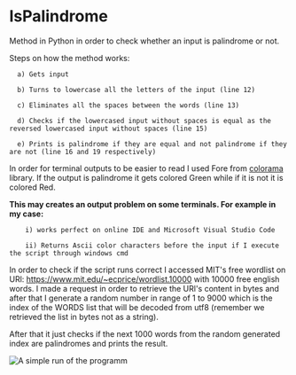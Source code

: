 # IsPalindrome
Method in Python in order to check whether an input is palindrome or not.


Steps on how the method works:

      a) Gets input
  
      b) Turns to lowercase all the letters of the input (line 12)
  
      c) Eliminates all the spaces between the words (line 13)
  
      d) Checks if the lowercased input without spaces is equal as the reversed lowercased input without spaces (line 15)
      
      e) Prints is palindrome if they are equal and not palindrome if they are not (line 16 and 19 respectively)
  
  
  In order for terminal outputs to be easier to read I used Fore from [colorama](https://pypi.org/project/colorama/) library. If the output is palindrome it gets colored Green while if it is not it is colored Red.
  
  **This may creates an output problem on some terminals. For example in my case:**
  
        i) works perfect on online IDE and Microsoft Visual Studio Code 
                                           
        ii) Returns Ascii color characters before the input if I execute the script through windows cmd
                                                          

In order to check if the script runs correct I accessed MIT's free wordlist on URl: https://www.mit.edu/~ecprice/wordlist.10000 with 10000 free english words.
I made a request in order to retrieve the URl's content in bytes and after that I generate a random number in range of 1 to 9000 which is the index of the WORDS list that will be decoded from utf8 (remember we retrieved the list in bytes not as a string). 

After that it just checks if the next 1000 words from the random generated index are palindromes and prints the result.  



![A simple run of the programm](https://user-images.githubusercontent.com/25775301/176483418-f39653f8-6bf4-4080-8833-13e20449e624.png)


